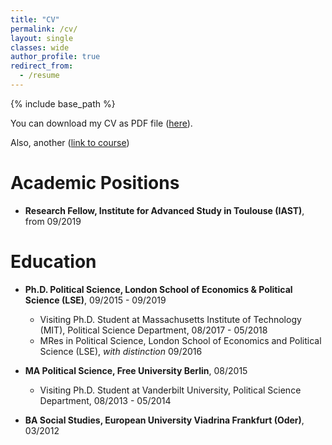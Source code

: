 ```yaml
---
title: "CV"
permalink: /cv/
layout: single
classes: wide
author_profile: true
redirect_from:
  - /resume
---
```


{% include base_path %}

You can download my CV as PDF file ([here](dl.dropboxusercontent.com/s/gdscez6xqclon7a/CV_EN_Jan_Stuckatz.pdf?dl=0)). 

Also, another ([link to course](https://www.lse.ac.uk/study-at-lse/Summer-Schools/Summer-School/Courses/Secure/International-Relations-Government-and-Society/IR209))

Academic Positions
======
* **Research Fellow, Institute for Advanced Study in Toulouse (IAST)**, from 09/2019

Education
======
* **Ph.D. Political Science, London School of Economics & Political Science (LSE)**, 09/2015 - 09/2019
  * Visiting Ph.D. Student at Massachusetts Institute of Technology (MIT), Political Science Department, 08/2017 - 05/2018
  * MRes in Political Science, London School of Economics and Political Science (LSE), _with distinction_ 09/2016

* **MA Political Science, Free University Berlin**, 08/2015
  * Visiting Ph.D. Student at Vanderbilt University, Political Science Department,  08/2013 - 05/2014

* **BA Social Studies, European University Viadrina Frankfurt (Oder)**, 03/2012
